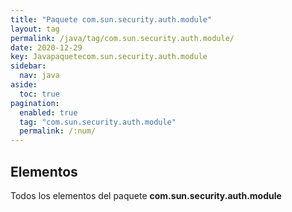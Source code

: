 ```yaml
---
title: "Paquete com.sun.security.auth.module"
layout: tag
permalink: /java/tag/com.sun.security.auth.module/
date: 2020-12-29
key: Javapaquetecom.sun.security.auth.module
sidebar: 
  nav: java
aside: 
  toc: true
pagination: 
  enabled: true
  tag: "com.sun.security.auth.module"
  permalink: /:num/
---
```


<h2>Elementos</h2>
Todos los elementos del paquete <strong>com.sun.security.auth.module</strong>
